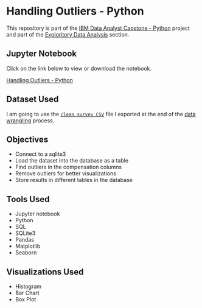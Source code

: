 # Handling Outliers - Python

<p>This repository is part of the <a href = 'https://github.com/FaiLuReH3Ro/ibm-da-capstone-py'>IBM Data Analyst Capstone - Python</a> project and part of the <a href = 'https://github.com/FaiLuReH3Ro/ibm-da-capstone-py?tab=readme-ov-file#exploratory-data'>Exploritory Data Analysis</a> section.</p>

## Jupyter Notebook

Click on the link below to view or download the notebook.

[Handling Outliers - Python](https://github.com/FaiLuReH3Ro/outliers-py/blob/main/Handling_Outliers.ipynb)

## Dataset Used

I am going to use the [`clean survey CSV`](https://github.com/FaiLuReH3Ro/outliers-py/blob/main/clean_survey_data.csv) file I exported at the end of the [data wrangling](https://github.com/FaiLuReH3Ro/data-wrangling-py) process.

## Objectives

* Connect to a sqlite3
* Load the dataset into the database as a table
* Find outliers in the compensation columns
* Remove outliers for better visualizations
* Store results in different tables in the database

## Tools Used

* Jupyter notebook
* Python
* SQL
* SQLite3
* Pandas
* Matplotlib
* Seaborn

## Visualizations Used

* Histogram
* Bar Chart
* Box Plot
